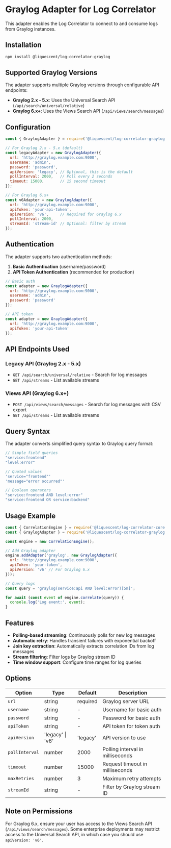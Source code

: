 # Graylog Adapter for Log Correlator

This adapter enables the Log Correlator to connect to and consume logs from Graylog instances.

## Installation

```bash
npm install @liquescent/log-correlator-graylog
```

## Supported Graylog Versions

The adapter supports multiple Graylog versions through configurable API endpoints:

- **Graylog 2.x - 5.x**: Uses the Universal Search API (`/api/search/universal/relative`)
- **Graylog 6.x+**: Uses the Views Search API (`/api/views/search/messages`)

## Configuration

```javascript
const { GraylogAdapter } = require('@liquescent/log-correlator-graylog');

// For Graylog 2.x - 5.x (default)
const legacyAdapter = new GraylogAdapter({
  url: 'http://graylog.example.com:9000',
  username: 'admin',
  password: 'password',
  apiVersion: 'legacy', // Optional, this is the default
  pollInterval: 2000,   // Poll every 2 seconds
  timeout: 15000,       // 15 second timeout
});

// For Graylog 6.x+
const v6Adapter = new GraylogAdapter({
  url: 'http://graylog.example.com:9000',
  apiToken: 'your-api-token',
  apiVersion: 'v6',     // Required for Graylog 6.x
  pollInterval: 2000,
  streamId: 'stream-id' // Optional: filter by stream
});
```

## Authentication

The adapter supports two authentication methods:

1. **Basic Authentication** (username/password)
2. **API Token Authentication** (recommended for production)

```javascript
// Basic auth
const adapter = new GraylogAdapter({
  url: 'http://graylog.example.com:9000',
  username: 'admin',
  password: 'password'
});

// API token
const adapter = new GraylogAdapter({
  url: 'http://graylog.example.com:9000',
  apiToken: 'your-api-token'
});
```

## API Endpoints Used

### Legacy API (Graylog 2.x - 5.x)
- `GET /api/search/universal/relative` - Search for log messages
- `GET /api/streams` - List available streams

### Views API (Graylog 6.x+)
- `POST /api/views/search/messages` - Search for log messages with CSV export
- `GET /api/streams` - List available streams

## Query Syntax

The adapter converts simplified query syntax to Graylog query format:

```javascript
// Simple field queries
"service:frontend"
"level:error"

// Quoted values
'service="frontend"'
'message="error occurred"'

// Boolean operators
"service:frontend AND level:error"
"service:frontend OR service:backend"
```

## Usage Example

```javascript
const { CorrelationEngine } = require('@liquescent/log-correlator-core');
const { GraylogAdapter } = require('@liquescent/log-correlator-graylog');

const engine = new CorrelationEngine();

// Add Graylog adapter
engine.addAdapter('graylog', new GraylogAdapter({
  url: 'http://graylog.example.com:9000',
  apiToken: 'your-token',
  apiVersion: 'v6' // For Graylog 6.x
}));

// Query logs
const query = 'graylog(service:api AND level:error)[5m]';

for await (const event of engine.correlate(query)) {
  console.log('Log event:', event);
}
```

## Features

- **Polling-based streaming**: Continuously polls for new log messages
- **Automatic retry**: Handles transient failures with exponential backoff
- **Join key extraction**: Automatically extracts correlation IDs from log messages
- **Stream filtering**: Filter logs by Graylog stream ID
- **Time window support**: Configure time ranges for log queries

## Options

| Option | Type | Default | Description |
|--------|------|---------|-------------|
| `url` | string | required | Graylog server URL |
| `username` | string | - | Username for basic auth |
| `password` | string | - | Password for basic auth |
| `apiToken` | string | - | API token for token auth |
| `apiVersion` | 'legacy' \| 'v6' | 'legacy' | API version to use |
| `pollInterval` | number | 2000 | Polling interval in milliseconds |
| `timeout` | number | 15000 | Request timeout in milliseconds |
| `maxRetries` | number | 3 | Maximum retry attempts |
| `streamId` | string | - | Filter by Graylog stream ID |

## Note on Permissions

For Graylog 6.x, ensure your user has access to the Views Search API (`/api/views/search/messages`). Some enterprise deployments may restrict access to the Universal Search API, in which case you should use `apiVersion: 'v6'`.